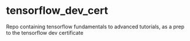 # tensorflow_dev_cert
Repo containing tensorflow fundamentals to advanced tutorials, as a prep to the tensorflow dev certificate
